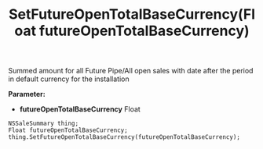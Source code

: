 ﻿---
uid: crmscript_ref_NSSaleSummary_SetFutureOpenTotalBaseCurrency
title: SetFutureOpenTotalBaseCurrency(Float futureOpenTotalBaseCurrency)
intellisense: NSSaleSummary.SetFutureOpenTotalBaseCurrency
keywords: NSSaleSummary, GetFutureOpenTotalBaseCurrency
so.topic: reference
---

Summed amount for all Future Pipe/All open sales with date after the period in default currency for the installation

**Parameter:** 
 - **futureOpenTotalBaseCurrency** Float

```crmscript
NSSaleSummary thing;
Float futureOpenTotalBaseCurrency;
thing.SetFutureOpenTotalBaseCurrency(futureOpenTotalBaseCurrency);
```

